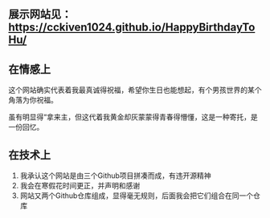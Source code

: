 ## 展示网站见：https://cckiven1024.github.io/HappyBirthdayToHu/

## 在情感上

  这个网站确实代表着我最真诚得祝福，希望你生日也能想起，有个男孩世界的某个角落为你祝福。
  
  虽有明显得“拿来主，但这代着我黄金却灰蒙蒙得青春得懵懂，这是一种寄托，是一份回忆。
  
## 在技术上

1. 我承认这个网站是由三个Github项目拼凑而成，有违开源精神
2. 我会在寒假花时间更正，并声明和感谢
3. 网站又两个Github仓库组成，显得毫无规则，后面我会把它们组合在同一个仓库
